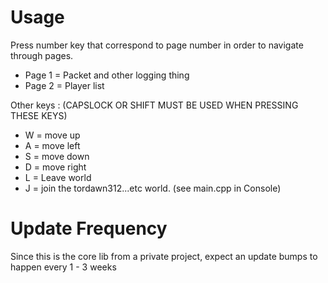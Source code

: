 # Usage
Press number key that correspond to page number in order to navigate through pages.
- Page 1 = Packet and other logging thing
- Page 2 = Player list

Other keys : (CAPSLOCK OR SHIFT MUST BE USED WHEN PRESSING THESE KEYS)
- W = move up
- A = move left
- S = move down
- D = move right
- L = Leave world
- J = join the tordawn312...etc world. (see main.cpp in Console)

# Update Frequency
Since this is the core lib from a private project, expect an update bumps to happen every 1 - 3 weeks
